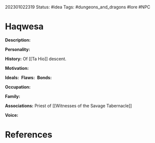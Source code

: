 202301022319
Status: #idea
Tags: #dungeons_and_dragons #lore #NPC 

# Haqwesa
**Description:** 

**Personality:** 

**History:** Of [[Ta Hio]] descent.

**Motivation:** 

**Ideals:** 
**Flaws:** 
**Bonds:** 

**Occupation:** 

**Family:** 

**Associations:** Priest of [[Witnesses of the Savage Tabernacle]]

**Voice:** 



# References